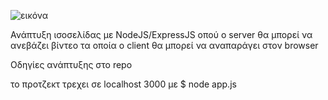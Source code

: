 ![εικόνα](https://user-images.githubusercontent.com/72227584/203350705-3b65efc5-d8ad-4b0b-ba35-7d0858162c39.png)

Ανάπτυξη ισοσελίδας με NodeJS/ExpressJS οπού ο server θα μπορεί να ανεβάζει βίντεο τα οποία ο client θα μπορεί να αναπαράγει στον browser 

Οδηγίες ανάπτυξης στο repo

το προτζεκτ τρεχει σε localhost 3000 με $ node app.js

